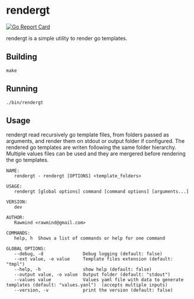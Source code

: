 # rendergt

[![Go Report Card](https://goreportcard.com/badge/github.com/rawmind0/rendergt)](https://goreportcard.com/report/github.com/rawmind0/rendergt)

rendergt is a simple utility to render go templates.

## Building

`make`

## Running

`./bin/rendergt`

## Usage

rendergt read recursively go template files, from folders passed as arguments, and render them on stdout or output folder if configured. The rendered go templates are writen following the same folder hierarchy. Multiple values files can be used and they are mergered before rendering the go templates.

```
NAME:
   rendergt - rendergt [OPTIONS] <template_folders>

USAGE:
   rendergt [global options] command [command options] [arguments...]

VERSION:
   dev

AUTHOR:
   Rawmind <rawmind@gmail.com>

COMMANDS:
   help, h  Shows a list of commands or help for one command

GLOBAL OPTIONS:
   --debug, -d               Debug logging (default: false)
   --ext value, -e value     Template files extension (default: "tmpl")
   --help, -h                show help (default: false)
   --output value, -o value  Output folder (default: "stdout")
   --values value            Values yaml file with data to generate templates (default: "values.yanl")  (accepts multiple inputs)
   --version, -v             print the version (default: false)
```
